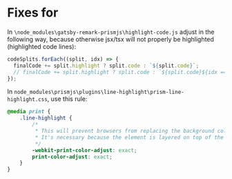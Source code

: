 # Fixes for 

In `\node_modules\gatsby-remark-prismjs\highlight-code.js` adjust in the following way, because otherwise jsx/tsx will not properly be highlighted (highlighted code lines):

```js
codeSplits.forEach((split, idx) => {
  finalCode += split.highlight ? split.code : `${split.code}`;
  // finalCode += split.highlight ? split.code : `${split.code}${idx == lastIdx ? `` : `\n`}`;
});
```

In `node_modules\prismjs\plugins\line-highlight\prism-line-highlight.css`, use this rule:

```css
@media print {
	.line-highlight {
		/*
		 * This will prevent browsers from replacing the background color with white.
		 * It's necessary because the element is layered on top of the displayed code.
		 */
		-webkit-print-color-adjust: exact;
		print-color-adjust: exact;
	}
}
```